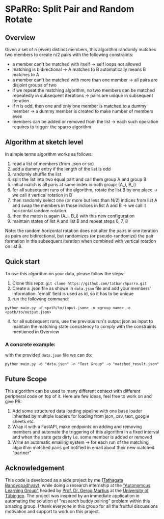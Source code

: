 # SPaRRo: Split Pair and Random Rotate

## Overview

Given a set of n (even) distinct members, this algorithm randomly matches two members to create n/2 pairs with the following constraints:
- a member can't be matched with itself -> self loops not allowed
- matching is bidirectional -> A matches to B automatically means B matches to A
- a member can't be matched with more than one member -> all pairs are disjoint groups of two
- if we repeat the matching algorithm, no two members can be matched repeatedly in subsequent iterations -> pairs are unique in subsequent iteration
- if n is odd, then one and only one member is matched to a dummy member -> a dummy member is created to make number of members even
- members can be added or removed from the list -> each such operation requires to trigger the sparro algorithm

## Algorithm at sketch level

In simple terms algorithm works as follows:
1. read a list of members (from .json or so)
2. add a dummy entry if the length of the list is odd
3. randomly shuffle the list
4. split the list into two equal part and call them group A and group B
5. initial match is all paris at same index in both group: (A_i, B_i)
6. for all subsequent runs of the algorithm, rotate the list B by one place -> we call it vertical rotation in B
7. then randomly select one (or more but less than N/2) indices from list A and swap the members in those indices in list A and B -> we call it horizontal random rotation
8. then the match is again (A_i, B_i) with this new configuration
9. maintain states of list A and list B and repeat steps 6, 7, 8

Note: the random horizontal rotation does not alter the pairs in one iteration as pairs are bidirectional, but randomizes (or pseudo-randomize) the pair formation in the subsequent iteration when combined with vertical rotation on list B.

## Quick start

To use this algorithm on your data, please follow the steps:
1. Clone this repo: ```git clone https://github.com/tatban/Sparro.git```
2. Create a .json file as shown in ```data.json``` file and add your members' information. 'email' field is used as id, so it has to be unique
3. run the following command:
```commandline
python main.py -d <path/to/input.json> -n <group name> -o <path/to/output.json>
```
4. for all subsequent runs, use the previous run's output json as input to maintain the matching state consistency to comply with the constraints mentioned in Overview

### A concrete example:
with the provided ```data.json``` file we can do:
```commandline
python main.py -d "data.json" -n "Test Group" -o "matched_result.json"
```

## Future Scope

This algorithm can be used to many different context with different peripheral code on top of it. Here are few ideas, feel free to work on and give PR:
1. Add some structured data loading pipeline with one base loader inherited by multiple loaders for loading from json, csv, text, google sheets etc. 
2. Wrap it with a FastAPI, make endpoints on adding and removing members and automate the triggering of this algorithm in a fixed interval and when the state gets dirty i.e. some member is added or removed
3. Write an automatic emailing system -> for each run of the matching algorithm matched pairs get notified in email about their new matched "partner"

## Acknowledgement
This code is developed as a side project by me ([Tathagata Bandyopadhyay](https://tatban.github.io/)), while doing a research internship at the ["Autonomous Learning Group"](https://uni-tuebingen.de/fakultaeten/mathematisch-naturwissenschaftliche-fakultaet/fachbereiche/informatik/lehrstuehle/distributed-intelligence/home/) headed by [Prof. Dr. Gerog Martius](https://uni-tuebingen.de/fakultaeten/mathematisch-naturwissenschaftliche-fakultaet/fachbereiche/informatik/lehrstuehle/distributed-intelligence/team/prof-dr-georg-martius/) at the [University of Tübingen](https://uni-tuebingen.de/). The project was inspired by an immediate application in automating the solution of "research buddy pairing" problem within this amazing group. I thank everyone in this group for all the fruitful discussions motivation and support to work on this project.
